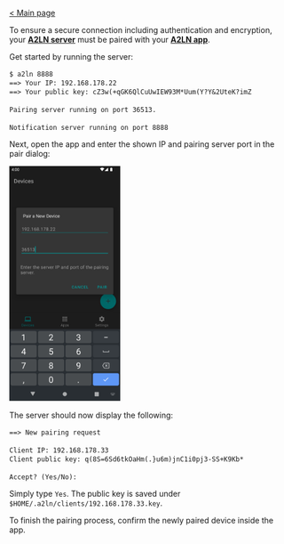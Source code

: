 [< Main page](index.md)

To ensure a secure connection including authentication and encryption, your **[A2LN server](server.md)** must be paired with your **[A2LN app](app.md)**.

Get started by running the server:
```
$ a2ln 8888
==> Your IP: 192.168.178.22
==> Your public key: cZ3w(+qGK6QlCuUwIEW93M*Uum(Y?Y&2UteK?imZ

Pairing server running on port 36513.

Notification server running on port 8888
```

Next, open the app and enter the shown IP and pairing server port in the pair dialog:

<img src="https://raw.githubusercontent.com/patri9ck/a2ln-app/main/fastlane/metadata/android/en-US/images/phoneScreenshots/pair.png" width="200"/>

The server should now display the following:
```
==> New pairing request

Client IP: 192.168.178.33
Client public key: q(8S=6Sd6tkOaHm(.}u6m)jnC1i0pj3-SS+K9Kb*

Accept? (Yes/No): 
```

Simply type `Yes`. The public key is saved under `$HOME/.a2ln/clients/192.168.178.33.key`.

To finish the pairing process, confirm the newly paired device inside the app.
